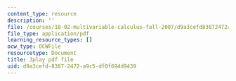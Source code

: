 ```yaml
---
content_type: resource
description: ''
file: /courses/18-02-multivariable-calculus-fall-2007/d9a3cefd83872472a9c5df0f694d9439_seO7-TwXH_I.pdf
file_type: application/pdf
learning_resource_types: []
ocw_type: OCWFile
resourcetype: Document
title: 3play pdf file
uid: d9a3cefd-8387-2472-a9c5-df0f694d9439
---
```

